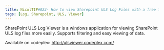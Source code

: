 ```yaml
---
title: NicolTIP#023- How to view Sharepoint ULS Log Files with a free tool
tags: [Log, Sharepoint, ULS, Viewer]
---
```

<p>SharePoint ULS Log Viewer is a windows application for viewing SharePoint ULS log files more easily. Supports filtering and easy viewing of data.</p>  <p>Available on codeplex: <a title="http://ulsviewer.codeplex.com/" href="http://ulsviewer.codeplex.com/">http://ulsviewer.codeplex.com/</a></p>
